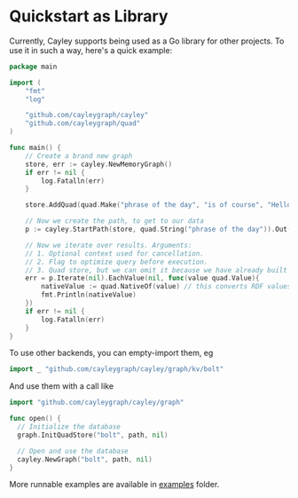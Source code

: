 # Quickstart as Library

Currently, Cayley supports being used as a Go library for other projects. To use it in such a way, here's a quick example:

```go
package main

import (
	"fmt"
	"log"

	"github.com/cayleygraph/cayley"
	"github.com/cayleygraph/quad"
)

func main() {
	// Create a brand new graph
	store, err := cayley.NewMemoryGraph()
	if err != nil {
		log.Fatalln(err)
	}

	store.AddQuad(quad.Make("phrase of the day", "is of course", "Hello World!", nil))

	// Now we create the path, to get to our data
	p := cayley.StartPath(store, quad.String("phrase of the day")).Out(quad.String("is of course"))

	// Now we iterate over results. Arguments:
	// 1. Optional context used for cancellation.
	// 2. Flag to optimize query before execution.
	// 3. Quad store, but we can omit it because we have already built path with it.
	err = p.Iterate(nil).EachValue(nil, func(value quad.Value){
		nativeValue := quad.NativeOf(value) // this converts RDF values to normal Go types
		fmt.Println(nativeValue)
	})
	if err != nil {
		log.Fatalln(err)
	}
}
```

To use other backends, you can empty-import them, eg

```go
import _ "github.com/cayleygraph/cayley/graph/kv/bolt"
```

And use them with a call like

```go
import "github.com/cayleygraph/cayley/graph"

func open() {
  // Initialize the database
  graph.InitQuadStore("bolt", path, nil)

  // Open and use the database
  cayley.NewGraph("bolt", path, nil)
}
```

More runnable examples are available in [examples](../examples/) folder.